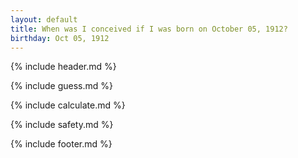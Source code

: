 ```yaml
---
layout: default
title: When was I conceived if I was born on October 05, 1912?
birthday: Oct 05, 1912
---
```


{% include header.md %}

{% include guess.md %}

{% include calculate.md %}

{% include safety.md %}

{% include footer.md %}



